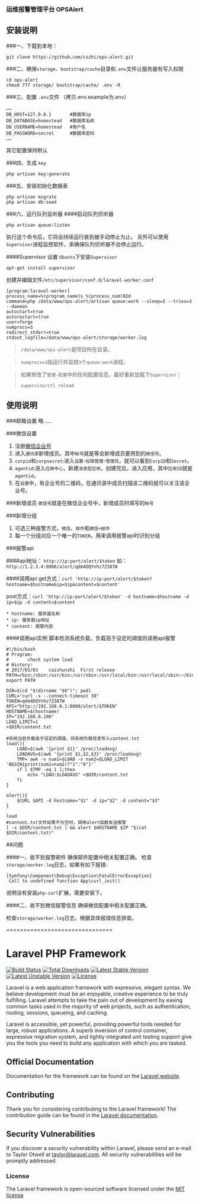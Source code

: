### 运维报警管理平台 OPSAlert



## 安装说明

###一、下载到本地：
```
git clone https://github.com/cszhi/ops-alert.git
```
###二、确保`storage`、`bootstrap/cache`目录和`.env`文件让服务器有写入权限
```
cd ops-alert
chmod 777 storage/ bootstrap/cache/ .env -R
```
###三、配置 `.env`文件 （拷贝.env.example为.env）
```
……
DB_HOST=127.0.0.1		#数据库ip
DB_DATABASE=homestead	#数据库名称
DB_USERNAME=homestead	#用户名
DB_PASSWORD=secret		#数据库密码
……
```
其它配置保持默认

###四、生成 `key`
```
php artisan key:generate
```

###五、安装初始化数据表
```
php artisan migrate
php artisan db:seed
```

###六、运行队列监听器
####启动队列侦听器
```
php artisan queue:listen
```
执行这个命令后，它将会持续运行直到被手动停止为止。
另外可以使用`Supervisor`进程监控软件，来确保队列侦听器不会停止运行。

####Supervisor 设置
`Ubuntu`下安装`Supervisor`
```
apt-get install supervisor
```
创建并编辑文件`/etc/supervisor/conf.d/laravel-worker.conf`
```
[program:laravel-worker]
process_name=%(program_name)s_%(process_num)02d
command=php /data/www/ops-alert/artisan queue:work --sleep=3 --tries=3 --daemon
autostart=true
autorestart=true
user=forge
numprocs=3
redirect_stderr=true
stdout_logfile=/data/www/ops-alert/storage/worker.log
```
>`/data/www/ops-alert`是项目所在目录。

>`numprocs=3`指运行并监控`3`个`queue:work`进程。

>如果修改了`管理-配置`中的任何配置信息，最好重新加载下`Supervisor`：
>```
>supervisorctl reload
>```

## 使用说明

###邮箱设置
略……

###微信设置
1. 注册[微信企业号](https://qy.weixin.qq.com/)
2. 进入`通讯录`新增成员。其中`帐号`就是等会新增成员要用到的`微信号`。
3. `corpid`和`corpsecret`:进入`设置`-`权限管理`-`管理员`，就可以看到`CorpID`和`Secret`。
4. `agentid`:进入`应用中心`，新建`消息型应用`，创建完后，进入应用，其中`应用ID`就是`agentid`。
5. 在`设置`中，有企业号的二维码，在通讯录中成员扫描该二维码就可以关注该企业号。

###新增成员
`微信号`就是在微信企业号中，新增成员时填写的`帐号`

###新增分组
1. 可选三种报警方式，`微信`、`邮件`和`微信+邮件`
2. 每一个分组对应一个唯一的`TOKEN`，用来调用报警api时识别分组

###报警api

####api地址：
`http://ip:port/alert/$token` 如：`http://1.2.3.4:8000/alert/qdm4DQYnhz7Z387W`

####调用api
get方式：`curl 'http://ip:port/alert/$token?hostname=$hostname&ip=$ip&content=$content'`

post方式：`curl 'http://ip:port/alert/$token' -d hostname=$hostname -d ip=$ip -d content=$content`

```
* hostname: 服务器名称
* ip: 服务器ip地址
* content: 报警内容
```

####调用api实例
脚本检测系统负载，负载高于设定的阈值则调用api报警

```
#!/bin/bash
# Program:
#       check system load
# History:
# 2017/03/03	caishunzhi	First release
PATH=/bin:/sbin:/usr/bin:/usr/sbin:/usr/local/bin:/usr/local/sbin:~/bin
export PATH

DIR=$(cd "$(dirname "$0")"; pwd)
CURL="curl -s --connect-timeout 30"
TOKEN=qdm4DQYnhz7Z387W
API="http://192.168.0.1:8000/alert/$TOKEN"
HOSTNAME=$(hostname)
IP="192.168.0.100"
LOAD_LIMIT=1
>$DIR/content.txt

#系统当前负载高于设定的阈值，将系统负载信息写入content.txt
load(){
	LOAD=$(awk '{print $1}' /proc/loadavg)
	LOADAVG=$(awk '{print $1,$2,$3}' /proc/loadavg)
	TMP=`awk -v num1=$LOAD -v num2=$LOAD_LIMIT 'BEGIN{print(num1>num2)?"1":"0"}'`
	if [ $TMP -eq 1 ];then
		echo "LOAD:$LOADAVG" >$DIR/content.txt
	fi
}

alert(){
    $CURL $API -d hostname="$1" -d ip="$2" -d content="$3"
}

load
#content.txt文件如果不为空时，调用alert函数发送报警
[ -s $DIR/content.txt ] && alert $HOSTNAME $IP "$(cat $DIR/content.txt)"
```

##问题

####一、收不到报警邮件
确保邮件配置中相关配置正确。
检查`storage/worker.log`日志，如果有如下报错:
```
[Symfony\Component\Debug\Exception\FatalErrorException]  
 Call to undefined function App\curl_init() 
```
说明没有安装`php-curl`扩展，需要安装下。

####二、收不到微信报警信息
确保微信配置中相关配置正确。

检查`storage/worker.log`日志，根据具体报错信息排查。


===============================
# Laravel PHP Framework

[![Build Status](https://travis-ci.org/laravel/framework.svg)](https://travis-ci.org/laravel/framework)
[![Total Downloads](https://poser.pugx.org/laravel/framework/d/total.svg)](https://packagist.org/packages/laravel/framework)
[![Latest Stable Version](https://poser.pugx.org/laravel/framework/v/stable.svg)](https://packagist.org/packages/laravel/framework)
[![Latest Unstable Version](https://poser.pugx.org/laravel/framework/v/unstable.svg)](https://packagist.org/packages/laravel/framework)
[![License](https://poser.pugx.org/laravel/framework/license.svg)](https://packagist.org/packages/laravel/framework)

Laravel is a web application framework with expressive, elegant syntax. We believe development must be an enjoyable, creative experience to be truly fulfilling. Laravel attempts to take the pain out of development by easing common tasks used in the majority of web projects, such as authentication, routing, sessions, queueing, and caching.

Laravel is accessible, yet powerful, providing powerful tools needed for large, robust applications. A superb inversion of control container, expressive migration system, and tightly integrated unit testing support give you the tools you need to build any application with which you are tasked.

## Official Documentation

Documentation for the framework can be found on the [Laravel website](http://laravel.com/docs).

## Contributing

Thank you for considering contributing to the Laravel framework! The contribution guide can be found in the [Laravel documentation](http://laravel.com/docs/contributions).

## Security Vulnerabilities

If you discover a security vulnerability within Laravel, please send an e-mail to Taylor Otwell at taylor@laravel.com. All security vulnerabilities will be promptly addressed.

### License

The Laravel framework is open-sourced software licensed under the [MIT license](http://opensource.org/licenses/MIT)